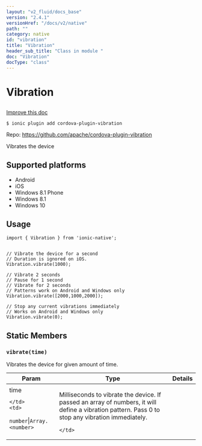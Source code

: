 ```yaml
---
layout: "v2_fluid/docs_base"
version: "2.4.1"
versionHref: "/docs/v2/native"
path: ""
category: native
id: "vibration"
title: "Vibration"
header_sub_title: "Class in module "
doc: "Vibration"
docType: "class"
---
```








<h1 class="api-title">
  
  Vibration
  

  

  </h1>

<a class="improve-v2-docs" href="http://github.com/driftyco/ionic-native/edit/master/src/plugins/vibration.ts#L0">
  Improve this doc
</a>



<!-- decorators -->





<pre><code>$ ionic plugin add cordova-plugin-vibration</code></pre>
<p>Repo:
  <a href="https://github.com/apache/cordova-plugin-vibration">
    https://github.com/apache/cordova-plugin-vibration
  </a>
</p>

<!-- description -->

<p>Vibrates the device</p>


<!-- @platforms tag -->
<h2>Supported platforms</h2>

<ul>
  <li>Android</li><li>iOS</li><li>Windows 8.1 Phone</li><li>Windows 8.1</li><li>Windows 10</li>
</ul>

<!-- @platforms tag end -->


<!-- if doc.decorators -->

<!-- @usage tag -->

<h2>Usage</h2>

<pre><code class="lang-typescript">import { Vibration } from &#39;ionic-native&#39;;


// Vibrate the device for a second
// Duration is ignored on iOS.
Vibration.vibrate(1000);

// Vibrate 2 seconds
// Pause for 1 second
// Vibrate for 2 seconds
// Patterns work on Android and Windows only
Vibration.vibrate([2000,1000,2000]);

// Stop any current vibrations immediately
// Works on Android and Windows only
Vibration.vibrate(0);
</code></pre>




<!-- @property tags -->


<h2>Static Members</h2>

<div id="vibrate"></div>
<h3><code>vibrate(time)</code>
  
</h3>




Vibrates the device for given amount of time.


<table class="table param-table" style="margin:0;">
  <thead>
  <tr>
    <th>Param</th>
    <th>Type</th>
    <th>Details</th>
  </tr>
  </thead>
  <tbody>
  
  <tr>
    <td>
      time
      
      
    </td>
    <td>
      
<code>number</code>|<code>Array.&lt;number&gt;</code>
    </td>
    <td>
      <p>Milliseconds to vibrate the device. If passed an array of numbers, it will define a vibration pattern. Pass 0 to stop any vibration immediately.</p>

      
    </td>
  </tr>
  
  </tbody>
</table>








<!-- methods on the class -->



<!-- other classes -->

<!-- end other classes -->

<!-- interfaces -->

<!-- end interfaces -->

<!-- related link --><!-- end content block -->


<!-- end body block -->

